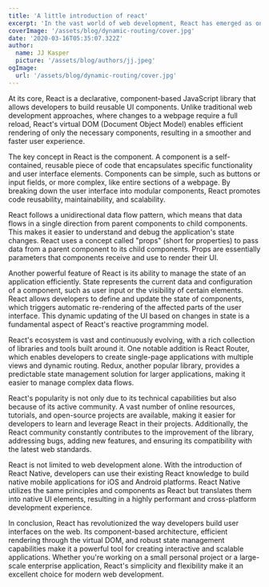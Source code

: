 ```yaml
---
title: 'A little introduction of react'
excerpt: 'In the vast world of web development, React has emerged as one of the most popular and widely used JavaScript libraries. Created by Facebook, React has gained immense popularity due to its ability to build interactive user interfaces efficiently and effectively. Whether you are a seasoned developer or just starting your coding journey, understanding what React is and how it works can greatly enhance your web development skills'
coverImage: '/assets/blog/dynamic-routing/cover.jpg'
date: '2020-03-16T05:35:07.322Z'
author:
  name: JJ Kasper
  picture: '/assets/blog/authors/jj.jpeg'
ogImage:
  url: '/assets/blog/dynamic-routing/cover.jpg'
---
```

At its core, React is a declarative, component-based JavaScript library that allows developers to build reusable UI components. Unlike traditional web development approaches, where changes to a webpage require a full reload, React's virtual DOM (Document Object Model) enables efficient rendering of only the necessary components, resulting in a smoother and faster user experience.

The key concept in React is the component. A component is a self-contained, reusable piece of code that encapsulates specific functionality and user interface elements. Components can be simple, such as buttons or input fields, or more complex, like entire sections of a webpage. By breaking down the user interface into modular components, React promotes code reusability, maintainability, and scalability.

React follows a unidirectional data flow pattern, which means that data flows in a single direction from parent components to child components. This makes it easier to understand and debug the application's state changes. React uses a concept called "props" (short for properties) to pass data from a parent component to its child components. Props are essentially parameters that components receive and use to render their UI.

Another powerful feature of React is its ability to manage the state of an application efficiently. State represents the current data and configuration of a component, such as user input or the visibility of certain elements. React allows developers to define and update the state of components, which triggers automatic re-rendering of the affected parts of the user interface. This dynamic updating of the UI based on changes in state is a fundamental aspect of React's reactive programming model.

React's ecosystem is vast and continuously evolving, with a rich collection of libraries and tools built around it. One notable addition is React Router, which enables developers to create single-page applications with multiple views and dynamic routing. Redux, another popular library, provides a predictable state management solution for larger applications, making it easier to manage complex data flows.

React's popularity is not only due to its technical capabilities but also because of its active community. A vast number of online resources, tutorials, and open-source projects are available, making it easier for developers to learn and leverage React in their projects. Additionally, the React community constantly contributes to the improvement of the library, addressing bugs, adding new features, and ensuring its compatibility with the latest web standards.

React is not limited to web development alone. With the introduction of React Native, developers can use their existing React knowledge to build native mobile applications for iOS and Android platforms. React Native utilizes the same principles and components as React but translates them into native UI elements, resulting in a highly performant and cross-platform development experience.

In conclusion, React has revolutionized the way developers build user interfaces on the web. Its component-based architecture, efficient rendering through the virtual DOM, and robust state management capabilities make it a powerful tool for creating interactive and scalable applications. Whether you're working on a small personal project or a large-scale enterprise application, React's simplicity and flexibility make it an excellent choice for modern web development.
